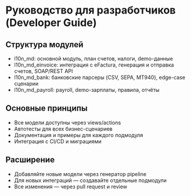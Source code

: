 # Руководство для разработчиков (Developer Guide)

## Структура модулей
- l10n_md: основной модуль, план счетов, налоги, demo-данные
- l10n_md_einvoice: интеграция с eFactura, генерация и отправка счетов, SOAP/REST API
- l10n_md_bank: банковские парсеры (CSV, SEPA, MT940), edge-case сценарии
- l10n_md_payroll: payroll, demo-зарплаты, правила, отчёты

## Основные принципы
- Все модели доступны через views/actions
- Автотесты для всех бизнес-сценариев
- Документация и примеры для каждого подмодуля
- Интеграция с CI/CD и миграциями

## Расширение
- Добавляйте новые модели через генератор pipeline
- Для новых интеграций — создавайте отдельные подмодули
- Все изменения — через pull request и review
